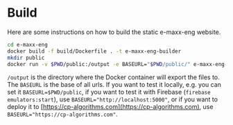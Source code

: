 # Build

Here are some instructions on how to build the static e-maxx-eng website.

```bash
cd e-maxx-eng
docker build -f build/Dockerfile . -t e-maxx-eng-builder
mkdir public
docker run -v $PWD/public:/output -e BASEURL="$PWD/public/" e-maxx-eng-builder:latest
```
`/output` is the directory where the Docker container will export the files to.
The `BASEURL` is the base of all urls.
If you want to test it locally, e.g. you can set it `BASEURL=$PWD/public`, if you want to test it with Firebase (`firebase emulators:start`), use `BASEURL="http://localhost:5000"`, or if you want to deploy it to [https://cp-algorithms.com](https://cp-algorithms.com), use `BASEURL="https://cp-algorithms.com"`.
